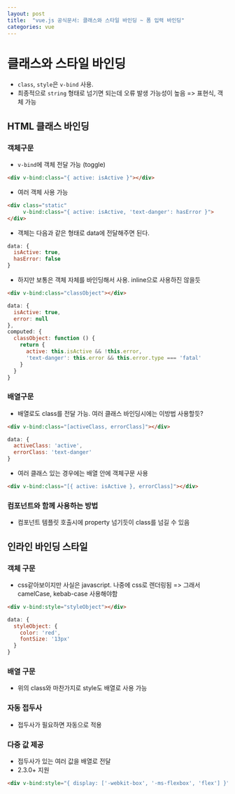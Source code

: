 ```yaml
---
layout: post 
title:  "vue.js 공식문서: 클래스와 스타일 바인딩 ~ 폼 입력 바인딩"
categories: vue
---
```


# 클래스와 스타일 바인딩

- `class`, `style`은 `v-bind` 사용. 
- 최종적으로 `string` 형태로 넘기면 되는데 오류 발생 가능성이 높음 => 표현식, 객체 가능

## HTML 클래스 바인딩


### 객체구문
- `v-bind`에 객체 전달 가능 (toggle)

```html
<div v-bind:class="{ active: isActive }"></div>
```

- 여러 객체 사용 가능

```html
<div class="static"
     v-bind:class="{ active: isActive, 'text-danger': hasError }">
</div>
```

- 객체는 다음과 같은 형태로 data에 전달해주면 된다.
```javascript
data: {
  isActive: true,
  hasError: false
}
```

- 하지만 보통은 객체 자체를 바인딩해서 사용. inline으로 사용하진 않을듯

```html
<div v-bind:class="classObject"></div>
```

```javascript
data: {
  isActive: true,
  error: null
},
computed: {
  classObject: function () {
    return {
      active: this.isActive && !this.error,
      'text-danger': this.error && this.error.type === 'fatal'
    }
  }
}
```


### 배열구문

- 배열로도 class를 전달 가능. 여러 클래스 바인딩시에는 이방법 사용할듯?

```html
<div v-bind:class="[activeClass, errorClass]"></div>
```

```javascript
data: {
  activeClass: 'active',
  errorClass: 'text-danger'
}
```

- 여러 클래스 있는 경우에는 배열 안에 객체구문 사용

```html
<div v-bind:class="[{ active: isActive }, errorClass]"></div>
```


### 컴포넌트와 함께 사용하는 방법

- 컴포넌트 템플릿 호출시에 property 넘기듯이 class를 넘길 수 있음



## 인라인 바인딩 스타일

### 객체 구문
- css같아보이지만 사실은 javascript. 나중에 css로 렌더링됨 => 그래서 camelCase, kebab-case 사용해야함

```html
<div v-bind:style="styleObject"></div>
```

```javascript
data: {
  styleObject: {
    color: 'red',
    fontSize: '13px'
  }
}
```

### 배열 구문
- 위의 class와 마찬가지로 style도 배열로 사용 가능


### 자동 접두사
- 접두사가 필요하면 자동으로 적용

### 다중 값 제공
- 접두사가 있는 여러 값을 배열로 전달
- 2.3.0+ 지원

```html
<div v-bind:style="{ display: ['-webkit-box', '-ms-flexbox', 'flex'] }"></div>
```



